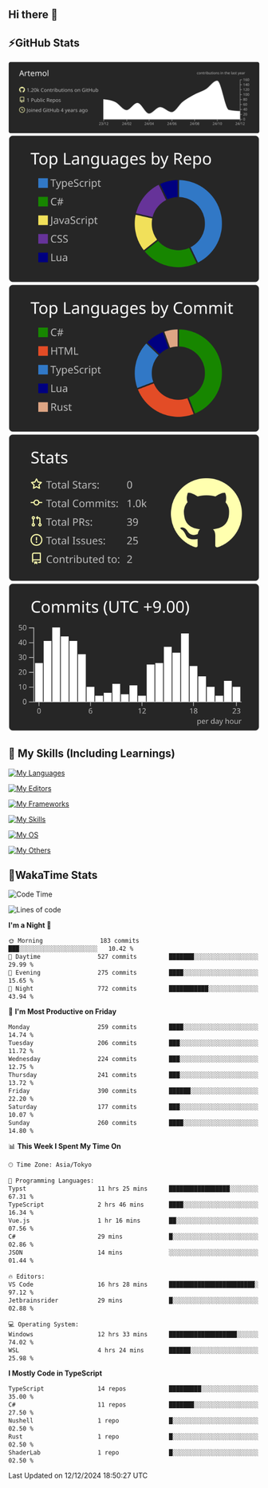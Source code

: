 ## Hi there 👋
<!--
**Artemol/Artemol** is a ✨ _special_ ✨ repository because its `README.md` (this file) appears on your GitHub profile.

Here are some ideas to get you started:

- 🔭 I’m currently working on ...
- 🌱 I’m currently learning ...
- 👯 I’m looking to collaborate on ...
- 🤔 I’m looking for help with ...
- 💬 Ask me about ...
- 📫 How to reach me: ...
- 😄 Pronouns: ...
- ⚡ Fun fact: ...
-->

## ⚡GitHub Stats
[![](https://raw.githubusercontent.com/Artemol/Artemol/main/profile-summary-card-output/apprentice/0-profile-details.svg)](https://github.com/vn7n24fzkq/github-profile-summary-cards)
[![](https://raw.githubusercontent.com/Artemol/Artemol/main/profile-summary-card-output/apprentice/1-repos-per-language.svg)](https://github.com/vn7n24fzkq/github-profile-summary-cards) [![](https://raw.githubusercontent.com/Artemol/Artemol/main/profile-summary-card-output/apprentice/2-most-commit-language.svg)](https://github.com/vn7n24fzkq/github-profile-summary-cards)
[![](https://raw.githubusercontent.com/Artemol/Artemol/main/profile-summary-card-output/apprentice/3-stats.svg)](https://github.com/vn7n24fzkq/github-profile-summary-cards) [![](https://raw.githubusercontent.com/Artemol/Artemol/main/profile-summary-card-output/apprentice/4-productive-time.svg)](https://github.com/vn7n24fzkq/github-profile-summary-cards)

## 🌱 My Skills (Including Learnings)

<!--
### Languages
-->
[![My Languages](https://skillicons.dev/icons?i=ts,py,cs,dotnet,rust,go,c,matlab,css)](https://skillicons.dev)

<!--
### Editors
-->
[![My Editors](https://skillicons.dev/icons?i=vscode,neovim,vim,visualstudio,idea)](https://skillicons.dev)

<!--
### Frameworks
-->
[![My Frameworks](https://skillicons.dev/icons?i=react,nestjs,vite,tailwind,tauri,electron,remix,nextjs,fastapi)](https://skillicons.dev)

<!--
### Tools
-->
[![My Skills](https://skillicons.dev/icons?i=git,nodejs,docker,unity,postman,bun,discord,cloudflare,bash,prometheus,grafana,obsidian)](https://skillicons.dev)

<!--
### OS
-->
[![My OS](https://skillicons.dev/icons?i=windows,ubuntu)](https://skillicons.dev)

<!--
### Others
-->
[![My Others](https://skillicons.dev/icons?i=github,raspberrypi,gcp)](https://skillicons.dev)

## 💬WakaTime Stats
<!--START_SECTION:waka-->
![Code Time](http://img.shields.io/badge/Code%20Time-351%20hrs%2058%20mins-blue)

![Lines of code](https://img.shields.io/badge/From%20Hello%20World%20I%27ve%20Written-11.1%20million%20lines%20of%20code-blue)

**I'm a Night 🦉** 

```text
🌞 Morning                183 commits         ███░░░░░░░░░░░░░░░░░░░░░░   10.42 % 
🌆 Daytime                527 commits         ███████░░░░░░░░░░░░░░░░░░   29.99 % 
🌃 Evening                275 commits         ████░░░░░░░░░░░░░░░░░░░░░   15.65 % 
🌙 Night                  772 commits         ███████████░░░░░░░░░░░░░░   43.94 % 
```
📅 **I'm Most Productive on Friday** 

```text
Monday                   259 commits         ████░░░░░░░░░░░░░░░░░░░░░   14.74 % 
Tuesday                  206 commits         ███░░░░░░░░░░░░░░░░░░░░░░   11.72 % 
Wednesday                224 commits         ███░░░░░░░░░░░░░░░░░░░░░░   12.75 % 
Thursday                 241 commits         ███░░░░░░░░░░░░░░░░░░░░░░   13.72 % 
Friday                   390 commits         ██████░░░░░░░░░░░░░░░░░░░   22.20 % 
Saturday                 177 commits         ███░░░░░░░░░░░░░░░░░░░░░░   10.07 % 
Sunday                   260 commits         ████░░░░░░░░░░░░░░░░░░░░░   14.80 % 
```


📊 **This Week I Spent My Time On** 

```text
🕑︎ Time Zone: Asia/Tokyo

💬 Programming Languages: 
Typst                    11 hrs 25 mins      █████████████████░░░░░░░░   67.31 % 
TypeScript               2 hrs 46 mins       ████░░░░░░░░░░░░░░░░░░░░░   16.34 % 
Vue.js                   1 hr 16 mins        ██░░░░░░░░░░░░░░░░░░░░░░░   07.56 % 
C#                       29 mins             █░░░░░░░░░░░░░░░░░░░░░░░░   02.86 % 
JSON                     14 mins             ░░░░░░░░░░░░░░░░░░░░░░░░░   01.44 % 

🔥 Editors: 
VS Code                  16 hrs 28 mins      ████████████████████████░   97.12 % 
Jetbrainsrider           29 mins             █░░░░░░░░░░░░░░░░░░░░░░░░   02.88 % 

💻 Operating System: 
Windows                  12 hrs 33 mins      ███████████████████░░░░░░   74.02 % 
WSL                      4 hrs 24 mins       ██████░░░░░░░░░░░░░░░░░░░   25.98 % 
```

**I Mostly Code in TypeScript** 

```text
TypeScript               14 repos            █████████░░░░░░░░░░░░░░░░   35.00 % 
C#                       11 repos            ███████░░░░░░░░░░░░░░░░░░   27.50 % 
Nushell                  1 repo              █░░░░░░░░░░░░░░░░░░░░░░░░   02.50 % 
Rust                     1 repo              █░░░░░░░░░░░░░░░░░░░░░░░░   02.50 % 
ShaderLab                1 repo              █░░░░░░░░░░░░░░░░░░░░░░░░   02.50 % 
```




 Last Updated on 12/12/2024 18:50:27 UTC
<!--END_SECTION:waka-->

